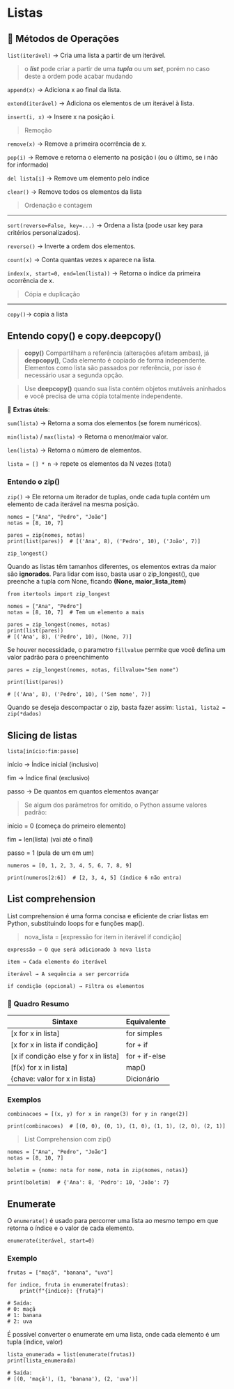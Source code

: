 # Listas


## 📌 Métodos de Operações

`list(iterável)` → Cria uma lista a partir de um iterável.

> o ***list*** pode criar a partir de uma ***tupla*** ou um ***set***, porém no caso deste a ordem pode acabar mudando

`append(x)` → Adiciona x ao final da lista.

`extend(iterável)` → Adiciona os elementos de um iterável à lista.

`insert(i, x)` → Insere x na posição i.

> Remoção 

`remove(x)` → Remove a primeira ocorrência de x.

`pop(i)` → Remove e retorna o elemento na posição i (ou o último, se i não for informado)

`del lista[i]` → Remove um elemento pelo índice

`clear()` → Remove todos os elementos da lista

> Ordenação e contagem
---

`sort(reverse=False, key=...)` → Ordena a lista (pode usar key para critérios personalizados).

`reverse()` → Inverte a ordem dos elementos.

`count(x)` → Conta quantas vezes x aparece na lista.

`index(x, start=0, end=len(lista))` → Retorna o índice da primeira ocorrência de x.

> Cópia e duplicação
---

`copy()`→ copia a lista

## Entendo copy() e copy.deepcopy()

> **copy()** Compartilham a referência (alterações afetam ambas), já **deepcopy()**, Cada elemento é copiado de forma independente. Elementos como lista são passados por referência, por isso é necessário usar a segunda opção.

> Use **deepcopy()** quando sua lista contém objetos mutáveis aninhados e você precisa de uma cópia totalmente independente.


📌 **Extras úteis**:


`sum(lista)` → Retorna a soma dos elementos (se forem numéricos).

`min(lista)` / `max(lista)` → Retorna o menor/maior valor.

`len(lista)` → Retorna o número de elementos.

`lista = [] * n` → repete os elementos da N vezes (total)


### Entendo o zip()

`zip()` → Ele retorna um iterador de tuplas, onde cada tupla contém um elemento de cada iterável na mesma posição.

    nomes = ["Ana", "Pedro", "João"]
    notas = [8, 10, 7]

    pares = zip(nomes, notas)
    print(list(pares))  # [('Ana', 8), ('Pedro', 10), ('João', 7)]

`zip_longest()`

Quando as listas têm tamanhos diferentes, os elementos extras da maior são **ignorados**. Para lidar com isso, basta usar o zip_longest(), que preenche a tupla com None, ficando **(None, maior_lista_item)**

    from itertools import zip_longest

    nomes = ["Ana", "Pedro"]
    notas = [8, 10, 7]  # Tem um elemento a mais

    pares = zip_longest(nomes, notas)
    print(list(pares))
    # [('Ana', 8), ('Pedro', 10), (None, 7)]

Se houver necessidade, o parametro `fillvalue` permite que você defina um valor padrão para o preenchimento

    pares = zip_longest(nomes, notas, fillvalue="Sem nome")

    print(list(pares))

    # [('Ana', 8), ('Pedro', 10), ('Sem nome', 7)]

Quando se deseja descompactar o zip, basta fazer assim: `lista1, lista2 = zip(*dados)`


## Slicing de listas

`lista[início:fim:passo]`

início → Índice inicial (inclusivo)

fim → Índice final (exclusivo)

passo → De quantos em quantos elementos avançar

> Se algum dos parâmetros for omitido, o Python assume valores padrão:

início = 0 (começa do primeiro elemento)

fim = len(lista) (vai até o final)

passo = 1 (pula de um em um)

    numeros = [0, 1, 2, 3, 4, 5, 6, 7, 8, 9]

    print(numeros[2:6])  # [2, 3, 4, 5] (índice 6 não entra)



## List comprehension

List comprehension é uma forma concisa e eficiente de criar listas em Python, substituindo loops for e funções map().

> nova_lista = [expressão for item in iterável if condição]

    expressão → O que será adicionado à nova lista

    item → Cada elemento do iterável

    iterável → A sequência a ser percorrida

    if condição (opcional) → Filtra os elementos

### 📌 Quadro Resumo

|Sintaxe|Equivalente|
|---|---|
|[x for x in lista]|	for simples
|[x for x in lista if condição]|	for + if
|[x if condição else y for x in lista]|	for + if-else
|[f(x) for x in lista]|	map()
|{chave: valor for x in lista}|	Dicionário

### Exemplos


    combinacoes = [(x, y) for x in range(3) for y in range(2)]

    print(combinacoes)  # [(0, 0), (0, 1), (1, 0), (1, 1), (2, 0), (2, 1)]

> List Comprehension com zip()

    nomes = ["Ana", "Pedro", "João"]
    notas = [8, 10, 7]

    boletim = {nome: nota for nome, nota in zip(nomes, notas)}

    print(boletim)  # {'Ana': 8, 'Pedro': 10, 'João': 7}


## Enumerate

O `enumerate()` é usado para percorrer uma lista ao mesmo tempo em que retorna o índice e o valor de cada elemento.

    enumerate(iterável, start=0)

### Exemplo
    frutas = ["maçã", "banana", "uva"]

    for indice, fruta in enumerate(frutas):
        print(f"{indice}: {fruta}")

    # Saída:
    # 0: maçã
    # 1: banana
    # 2: uva

É possível converter o enumerate em uma lista, onde cada elemento é um tupla (indice, valor)

    lista_enumerada = list(enumerate(frutas))
    print(lista_enumerada)

    # Saída:
    # [(0, 'maçã'), (1, 'banana'), (2, 'uva')]



